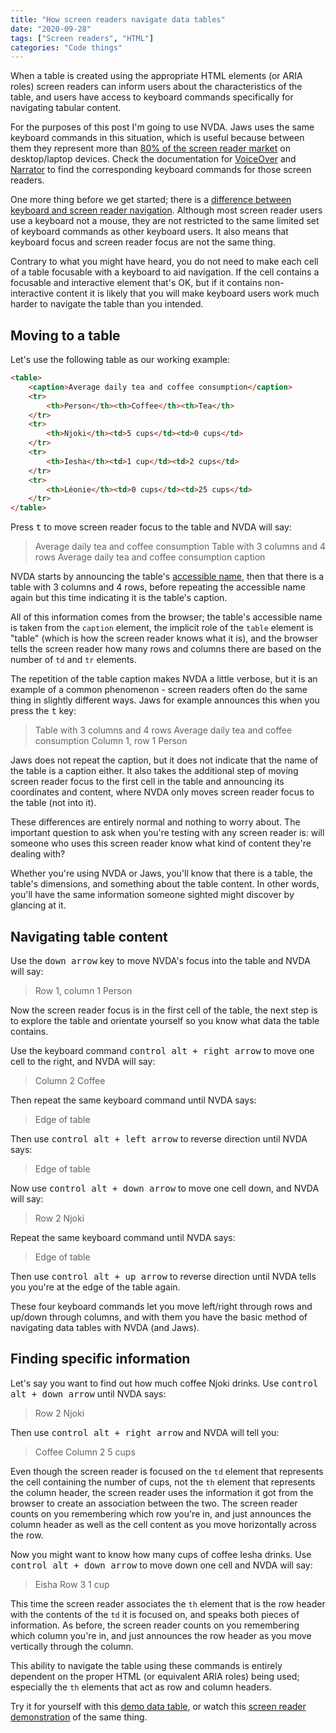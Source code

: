```yaml
---
title: "How screen readers navigate data tables"
date: "2020-09-28"
tags: ["Screen readers", "HTML"]
categories: "Code things"
---
```


When a table is created using the appropriate HTML elements (or ARIA roles) screen readers can inform users about the characteristics of the table, and users have access to keyboard commands specifically for navigating tabular content. 

For the purposes of this post I'm going to use NVDA. Jaws uses the same keyboard commands in this situation, which is useful because between them they represent more than [80% of the screen reader market](https://webaim.org/projects/screenreadersurvey8/#primary) on desktop/laptop devices. Check the documentation for [VoiceOver](https://www.apple.com/voiceover/info/guide/_1133.html) and [Narrator](https://support.microsoft.com/en-us/help/22806/windows-10-narrator-keyboard-commands-touch-gestures) to find the corresponding keyboard commands for those screen readers.

One more thing before we get started; there is a [difference between keyboard and screen reader navigation](/the-difference-between-keyboard-and-screen-reader-navigation/). Although most screen reader users use a keyboard not a mouse, they are not restricted to the same limited set of keyboard commands as other keyboard users. It also means that keyboard focus and screen reader focus are not the same thing.

Contrary to what you might have heard, you do not need to make each cell of a table focusable with a keyboard to aid navigation. If the cell contains a focusable and interactive element that's OK, but if it contains non-interactive content it is likely that you will make keyboard users work much harder to navigate the table than you intended.

## Moving to a table

Let's use the following table as our working example:

```html
<table>
    <caption>Average daily tea and coffee consumption</caption>
    <tr>
        <th>Person</th><th>Coffee</th><th>Tea</th>
    </tr>
    <tr>
        <th>Njoki</th><td>5 cups</td><td>0 cups</td>
    </tr>
    <tr>
        <th>Iesha</th><td>1 cup</td><td>2 cups</td>
    </tr>
    <tr>
        <th>Léonie</th><td>0 cups</td><td>25 cups</td>
    </tr>
</table>
```

Press <kbd>t</kbd> to move screen reader focus to the table and NVDA will say:

>Average daily tea and coffee consumption
>Table with 3 columns and 4 rows
>Average daily tea and coffee consumption caption

NVDA starts by announcing the table's [accessible name](https://developer.paciellogroup.com/blog/2017/04/what-is-an-accessible-name/), then that there is a table with 3 columns and 4 rows, before repeating the accessible name again but this time indicating it is the table's caption. 

All of this information comes from the browser; the table's accessible name is taken from the `caption` element, the implicit role of the `table` element is "table" (which is how the screen reader knows what it is), and the browser tells the screen reader how many rows and columns there are based on the number of `td` and `tr` elements.

The repetition of the table caption makes NVDA a little verbose, but it is an example of a common phenomenon - screen readers often do the same thing in slightly different ways. Jaws for example announces this when you press the <kbd>t</kbd> key:

>Table with 3 columns and 4 rows
>Average daily tea and coffee consumption
>Column 1, row 1
>Person

Jaws does not repeat the caption, but it does not indicate that the name of the table is a caption either. It also takes the additional step of moving screen reader focus to the first cell in the table and announcing its coordinates and content, where NVDA only moves screen reader focus to the table (not into it).

These differences are entirely normal and nothing to worry about. The important question to ask when you're testing with any screen reader is: will someone who uses this screen reader know what kind of content they're dealing with?

Whether you're using NVDA or Jaws, you'll know that there is a table, the table's dimensions, and something about the table content. In other words, you'll have the same information someone sighted might discover by glancing at it.

## Navigating table content

Use the <kbd>down arrow</kbd> key to move NVDA's focus into the table and NVDA will say:

>Row 1, column 1
>Person

Now the screen reader focus is in the first cell of the table, the next step is to explore the table and orientate yourself so you know what data the table contains.

Use the keyboard command <kbd>control alt + right arrow</kbd> to move one cell to the right, and NVDA will say:

>Column 2
>Coffee

Then repeat the same keyboard command until NVDA says:

>Edge of table

Then use <kbd>control alt + left arrow</kbd> to reverse direction until NVDA says:

>Edge of table

Now use <kbd>control alt + down arrow</kbd> to move one cell down, and NVDA will say:

>Row 2
>Njoki

Repeat the same keyboard command until NVDA says:

>Edge of table

Then use <kbd>control alt + up arrow</kbd> to reverse direction until NVDA tells you you're at the edge of the table again.

These four keyboard commands let you move left/right through rows and up/down through columns, and with them you have the basic method of navigating data tables with NVDA (and Jaws).

## Finding specific information

Let's say you want to find out  how much coffee Njoki drinks. Use <kbd>control alt + down arrow</kbd> until NVDA says:

>Row 2
>Njoki

Then use <kbd>control alt + right arrow</kbd> and NVDA will tell you:

>Coffee
>Column 2
>5 cups

Even though the screen reader is focused on the `td` element that represents the cell containing the number of cups, not the `th` element that represents the column header, the screen reader uses the information it got from the browser to create an association between the two. The screen reader counts on you remembering which row you're in, and just announces the column header as well as the cell content as you move horizontally across the row.

Now you might want to know how many cups of coffee Iesha drinks. Use <kbd>control alt + down arrow</kbd> to move down one cell and NVDA will say:

>Eisha
>Row 3
>1 cup

This time the screen reader associates the `th` element that is the row header with the contents of the `td` it is focused on, and speaks both pieces of information. As before, the screen reader counts on you remembering which column you're in, and just announces the row header as you move vertically through the column.

This ability to navigate the table using these commands is entirely dependent on the proper HTML (or equivalent ARIA roles) being used; especially the `th` elements that act as row and column headers.

Try it for yourself with this [demo data table](https://demos.tink.uk/data-table.html), or watch this [screen reader demonstration](https://youtu.be/X1KR4u94cho) of the same thing.
